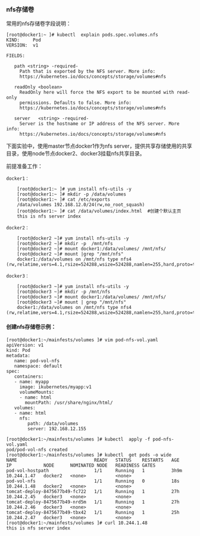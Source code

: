 ### nfs存储卷
常用的nfs存储卷字段说明：

    [root@docker1:~ ]# kubectl  explain pods.spec.volumes.nfs
    KIND:     Pod
    VERSION:  v1

    FIELDS:
    
       path	<string> -required-
         Path that is exported by the NFS server. More info:
         https://kubernetes.io/docs/concepts/storage/volumes#nfs

       readOnly	<boolean>
         ReadOnly here will force the NFS export to be mounted with read-only
         permissions. Defaults to false. More info:
         https://kubernetes.io/docs/concepts/storage/volumes#nfs

       server	<string> -required-
         Server is the hostname or IP address of the NFS server. More info:
         https://kubernetes.io/docs/concepts/storage/volumes#nfs

下面实验中，使用master节点docker1作为nfs server，提供共享存储使用的共享目录，使用node节点docker2、docker3挂载nfs共享目录。

前提准备工作：

    docker1：

        [root@docker1:~ ]# yum install nfs-utils -y
        [root@docker1:~ ]# mkdir -p /data/volumes
        [root@docker1:~ ]# cat /etc/exports
        /data/volumes 192.168.12.0/24(rw,no_root_squash)
        [root@docker1:~ ]# cat /data/volumes/index.html  #创建个默认主页
        this is nfs server index

    docker2：

        [root@docker2 ~]# yum install nfs-utils -y
        [root@docker2 ~]# mkdir -p  /mnt/nfs
        [root@docker2 ~]# mount docker1:/data/volumes/ /mnt/nfs/
        [root@docker2 ~]# mount |grep "/mnt/nfs"
        docker1:/data/volumes on /mnt/nfs type nfs4 (rw,relatime,vers=4.1,rsize=524288,wsize=524288,namlen=255,hard,proto=tcp,timeo=600,retrans=2,sec=sys,clientaddr=192.168.12.174,local_lock=none,addr=192.168.12.155)

    docker3：

        [root@docker3 ~]# yum install nfs-utils -y
        [root@docker3 ~]# mkdir -p /mnt/nfs
        [root@docker3 ~]# mount docker1:/data/volumes/ /mnt/nfs/
        [root@docker3 ~]# mount | grep "/mnt/nfs"
        docker1:/data/volumes on /mnt/nfs type nfs4 (rw,relatime,vers=4.1,rsize=524288,wsize=524288,namlen=255,hard,proto=tcp,timeo=600,retrans=2,sec=sys,clientaddr=192.168.12.189,local_lock=none,addr=192.168.12.155)

#### 创建nfs存储卷示例：

    [root@docker1:~/mainfests/volumes ]# vim pod-nfs-vol.yaml 
    apiVersion: v1
    kind: Pod
    metadata:
       name: pod-vol-nfs
       namespace: default
    spec:
       containers:
       - name: myapp
         image: ikubernetes/myapp:v1
         volumeMounts:
         - name: html
           mountPath: /usr/share/nginx/html/
       volumes:
       - name: html
         nfs:
            path: /data/volumes
            server: 192.168.12.155

    [root@docker1:~/mainfests/volumes ]# kubectl  apply -f pod-nfs-vol.yaml 
    pod/pod-vol-nfs created
    [root@docker1:~/mainfests/volumes ]# kubectl  get pods -o wide
    NAME                             READY   STATUS    RESTARTS   AGE    IP            NODE      NOMINATED NODE   READINESS GATES
    pod-vol-hostpath                 1/1     Running   1          3h9m   10.244.1.47   docker2   <none>           <none>
    pod-vol-nfs                      1/1     Running   0          18s    10.244.1.48   docker2   <none>           <none>
    tomcat-deploy-8475677b49-fc722   1/1     Running   1          27h    10.244.2.45   docker3   <none>           <none>
    tomcat-deploy-8475677b49-nrd5m   1/1     Running   1          27h    10.244.2.46   docker3   <none>           <none>
    tomcat-deploy-8475677b49-tbx42   1/1     Running   1          25h    10.244.2.47   docker3   <none>           <none>
    [root@docker1:~/mainfests/volumes ]# curl 10.244.1.48
    this is nfs server index




